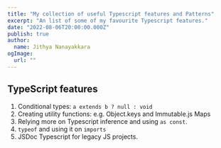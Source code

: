 ```yaml
---
title: "My collection of useful Typescript features and Patterns"
excerpt: "An list of some of my favourite Typescript features."
date: "2022-08-06T20:00:00.000Z"
publish: true
author:
  name: Jithya Nanayakkara
ogImage:
  url: ""
---
```


## TypeScript features

1. Conditional types: `a extends b ? null : void`
2. Creating utility functions: e.g. Object.keys and Immutable.js Maps
3. Relying more on Typescript inference and using `as const`.
4. `typeof` and using it on `imports`
5. JSDoc Typescript for legacy JS projects.
